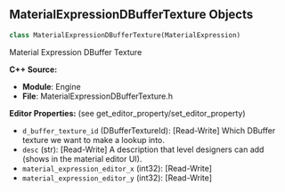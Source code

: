 ## MaterialExpressionDBufferTexture Objects

```python
class MaterialExpressionDBufferTexture(MaterialExpression)
```

Material Expression DBuffer Texture

**C++ Source:**

- **Module**: Engine
- **File**: MaterialExpressionDBufferTexture.h

**Editor Properties:** (see get_editor_property/set_editor_property)

- ``d_buffer_texture_id`` (DBufferTextureId):  [Read-Write] Which DBuffer texture we want to make a lookup into.
- ``desc`` (str):  [Read-Write] A description that level designers can add (shows in the material editor UI).
- ``material_expression_editor_x`` (int32):  [Read-Write]
- ``material_expression_editor_y`` (int32):  [Read-Write]

<a id="unreal.MaterialExpressionDDX"></a>